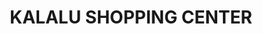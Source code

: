 ---
title: "KALALU SHOPPING CENTER"
url: /mathagiro-town/kalalu-shopping-center/
shop: Einkaufszentrum
---